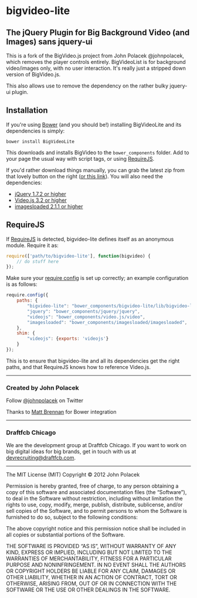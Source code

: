 # bigvideo-lite
## The jQuery Plugin for Big Background Video (and Images) sans jquery-ui

This is a fork of the BigVideo.js project from John Polacek @johnpolacek, which removes the player controls entirely.  BigVideoList is for background video/images only, with no user interaction.  It's really just a stripped down version of BigVideo.js.

This also allows use to remove the dependency on the rather bulky jquery-ui plugin.

## Installation
If you're using [Bower](http://bower.io) (and you should be!) installing BigVideoLite and its dependencies is simply:

```
bower install BigVideoLite
```

This downloads and installs BigVideo to the ``bower_components`` folder. Add to your page the usual way with script tags, or using [RequireJS](#requirejs).

If you'd rather download things manually, you can grab the latest zip from that lovely button on the right ([or this link](https://github.com/khalwat/bigvideo-lite/archive/master.zip)). You will also need the dependencies:

* [jQuery 1.7.2 or higher](http://jquery.com/download)
* [Video.js 3.2 or higher](http://www.videojs.com/)
* [imagesloaded 2.1.1 or higher](http://desandro.github.io/imagesloaded/)

## RequireJS
If [RequireJS](http://requirejs.org/) is detected, bigvideo-lite defines itself as an anonymous module. Require it as:

```javascript
require(['path/to/bigvideo-lite'], function(bigvideo) {
	// do stuff here
});
```

Make sure your [require config](http://requirejs.org/docs/api.html#config) is set up correctly; an example configuration is as follows:

```javascript
require.config({
	paths: {
		"bigvideo-lite": "bower_components/bigvideo-lite/lib/bigvideo-lite",
		"jquery": "bower_components/jquery/jquery",
		"videojs": "bower_components/video.js/video",
		"imagesloaded": "bower_components/imagesloaded/imagesloaded",
	},
	shim: {
		"videojs": {exports: 'videojs'}
	}
});
```

This is to ensure that bigvideo-lite and all its dependencies get the right paths, and that RequireJS knows how to reference Video.js.

* * *
### Created by John Polacek 
Follow [@johnpolacek](https://twitter.com/johnpolacek) on Twitter

Thanks to [Matt Brennan](https://github.com/quarterto) for Bower integration

* * *
### Draftfcb Chicago
We are the development group at Draftfcb Chicago. If you want to work on big digital ideas for big brands, get in touch with us at [devrecruiting@draftfcb.com](mailto:devrecruiting@draftfcb.com).

* * *
The MIT License (MIT)
Copyright © 2012 John Polacek

Permission is hereby granted, free of charge, to any person obtaining a copy of this software and associated documentation files (the “Software”), to deal in the Software without restriction, including without limitation the rights to use, copy, modify, merge, publish, distribute, sublicense, and/or sell copies of the Software, and to permit persons to whom the Software is furnished to do so, subject to the following conditions:

The above copyright notice and this permission notice shall be included in all copies or substantial portions of the Software.

THE SOFTWARE IS PROVIDED “AS IS”, WITHOUT WARRANTY OF ANY KIND, EXPRESS OR IMPLIED, INCLUDING BUT NOT LIMITED TO THE WARRANTIES OF MERCHANTABILITY, FITNESS FOR A PARTICULAR PURPOSE AND NONINFRINGEMENT. IN NO EVENT SHALL THE AUTHORS OR COPYRIGHT HOLDERS BE LIABLE FOR ANY CLAIM, DAMAGES OR OTHER LIABILITY, WHETHER IN AN ACTION OF CONTRACT, TORT OR OTHERWISE, ARISING FROM, OUT OF OR IN CONNECTION WITH THE SOFTWARE OR THE USE OR OTHER DEALINGS IN THE SOFTWARE.
